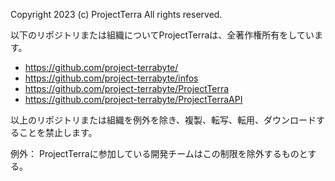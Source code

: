 Copyright 2023 (c) ProjectTerra All rights reserved.

以下のリポジトリまたは組織についてProjectTerraは、全著作権所有をしています。
- https://github.com/project-terrabyte/
- https://github.com/project-terrabyte/infos
- https://github.com/project-terrabyte/ProjectTerra
- https://github.com/project-terrabyte/ProjectTerraAPI

以上のリポジトリまたは組織を例外を除き、複製、転写、転用、ダウンロードすることを禁止します。

例外：
ProjectTerraに参加している開発チームはこの制限を除外するものとする。
